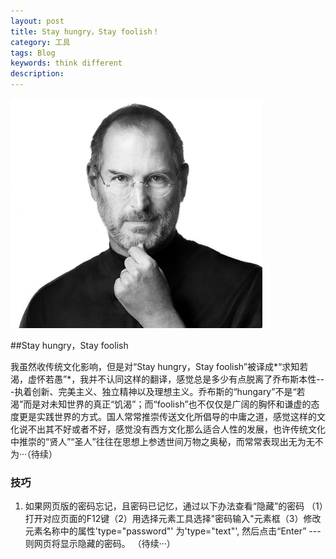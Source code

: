 ```yaml
---
layout: post
title: Stay hungry，Stay foolish！
category: 工具
tags: Blog
keywords: think different
description: 
---
```


 <img src="/assets/images/tool/tool_jobs.jpg" width="80%" height="60%">

 ##Stay hungry，Stay foolish

我虽然收传统文化影响，但是对“Stay hungry，Stay foolish”被译成*“求知若渴，虚怀若愚”*，我并不认同这样的翻译，感觉总是多少有点脱离了乔布斯本性---执着创新、完美主义、独立精神以及理想主义。乔布斯的“hungary”不是“若渴”而是对未知世界的真正“饥渴”；而“foolish”也不仅仅是广阔的胸怀和谦虚的态度更是实践世界的方式。国人常常推崇传送文化所倡导的中庸之道，感觉这样的文化说不出其不好或者不好，感觉没有西方文化那么适合人性的发展，也许传统文化中推崇的“贤人”“圣人”往往在思想上参透世间万物之奥秘，而常常表现出无为无不为···（待续）

### 技巧

1. 如果网页版的密码忘记，且密码已记忆，通过以下办法查看“隐藏”的密码
（1）打开对应页面的F12键（2）用选择元素工具选择"密码输入"元素框（3）修改元素名称中的属性'type="password"' 为'type="text"', 然后点击“Enter” --- 则网页将显示隐藏的密码。
（待续···）




